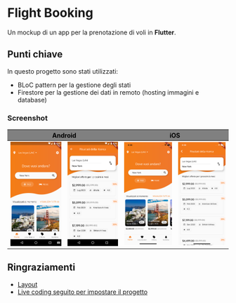 # Flight Booking

Un mockup di un app per la prenotazione di voli in **Flutter**.

## Punti chiave

In questo progetto sono stati utilizzati:
- BLoC pattern per la gestione degli stati
- Firestore per la gestione dei dati in remoto (hosting immagini e database)

### Screenshot

<table>
  <thead style="background-color:gray; color: black">
    <tr>
      <th colspan="2">Android</th>
      <th colspan="2">iOS</th>
    </tr>
  </thead>
  <tr>
    <td><img src="https://raw.githubusercontent.com/giovannilattanzio/FlightSearch/master/screenshots/android1.png" alt="screen1" width="200"></td>
    <td><img src="https://raw.githubusercontent.com/giovannilattanzio/FlightSearch/master/screenshots/android2.png" alt="screen2" width="200"></td>
    <td><img src="https://raw.githubusercontent.com/giovannilattanzio/FlightSearch/master/screenshots/ios1.png" alt="screen3" width="200"></td>
    <td><img src="https://raw.githubusercontent.com/giovannilattanzio/FlightSearch/master/screenshots/ios2.png" alt="screen2" width="200"></td>
  </tr>
</table>

## Ringraziamenti
- [Layout](https://dribbble.com/shots/5662956-Flight-Tickets-Deal-Tracker-App-Day-340-365-Project365/attachments)
- [Live coding seguito per impostare il progetto](https://www.youtube.com/watch?v=GeMJz3EcBgs)